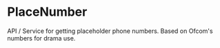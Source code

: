 PlaceNumber
===========

API / Service for getting placeholder phone numbers.  Based on Ofcom's numbers for drama use.
